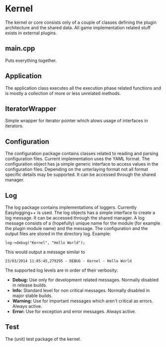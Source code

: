 # Kernel

The kernel or core consists only of a couple of classes defining the plugin architecture and the shared data. All game implementation related stuff exists in external plugins.

## main.cpp

Puts everything together.

## Application

The application class executes all the execution phase related functions and is mostly a collection of more or less unrelated methods.

## IteratorWrapper

Simple wrapper for iterator pointer which alows usage of interfaces in iterators.

## Configuration

The configuration package contains classes related to reading and parsing configuration files. Current implementation uses the YAML format. The configuration object has ja simple generic interface to access values in the configuration files. Depending on the unterlaying format not all format specific details may be supported. It can be accessed through the shared manager. 

## Log

The log package contains implementations of loggers. Currently Easylogging++ is used. The log objects has a simple interface to create a log message. It can be accessed through the shared manager. A log message consists of a (hopefully) unique name for the module (for example the plugin module name) and the message. The configuration and the output files are stored in the directory log. Example:

    log->debug("Kernel", "Hello World");

This would output a message similar to

    23/03/2014 11:05:45,279295 - DEBUG - Kernel - Hello World

The supported log levels are in order of their verbosity:

- **Debug:** Use only for development related messages. Normally disabled in release builds.
- **Info:** Standard level for non critical messages. Normally disabled in major stable builds.
- **Warning:** Use for important messages which aren't critical as errors. Always active.
- **Error:** Use for exception and error messages. Always active.

## Test

The (unit) test package of the kernel. 